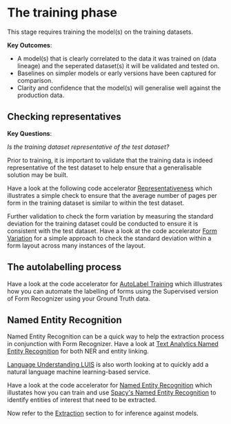 # The training phase

This stage requires training the model(s) on the training datasets.

**Key Outcomes**:

* A model(s) that is clearly correlated to the data it was trained on (data lineage) and the seperated dataset(s) it will be validated and tested on.
* Baselines on simpler models or early versions have been captured for comparison.
* Clarity and confidence that the model(s) will generalise well against the production data.

## Checking representatives

**Key Questions**:

*Is the training dataset representative of the test dataset?*

Prior to training, it is important to validate that the training data is indeed representative of the test dataset to help ensure that a generalisable solution may be built.

Have a look at the following code accelerator [Representativeness](Representativeness/README.md) which illustrates a simple check to ensure that the average number of pages per form in the training dataset is similar to within the test dataset.

Further validation to check the form variation by measuring the standard deviation for the training dataset could be conducted to ensure it is consistent with the test dataset. Have a look at the code accelerator [Form Variation](../Analysis/Form_Variation/README.md) for a simple approach to check the standard deviation within a form layout across many instances of the layout.

## The autolabelling process

Have a look at the code accelerator for [AutoLabel Training](Auto_Labelling/README.md) which illlustrates how you can automate the labelling of forms using the Supervised version of Form Recognizer using your Ground Truth data.

## Named Entity Recognition

Named Entity Recognition can be a quick way to help the extraction process in conjunction with Form Recognizer. Have a look at [Text Analytics Named Entity Recognition](https://docs.microsoft.com/en-gb/azure/cognitive-services/text-analytics/how-tos/text-analytics-how-to-entity-linking?tabs=version-3) for both NER and entity linking.

[Language Understanding LUIS](https://www.luis.ai/home) is also worth looking at to quickly add a natural language machine learning-based service.

Have a look at the code accelerator for [Named Entity Recognition](Named_Entity_Recognition/README.md) which illustates how you can train and use [Spacy's Named Entity Recognition](https://spacy.io/usage/linguistic-features#named-entities) to identify entities of interest that need to be extracted.

Now refer to the [Extraction](../Extraction/README.md) section to for inference against models.
